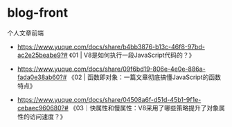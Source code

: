 # blog-front
个人文章前端



- https://www.yuque.com/docs/share/b4bb3876-b13c-46f8-97bd-ac2e25beabe9?# 《01 | V8是如何执行一段JavaScript代码的？》

- https://www.yuque.com/docs/share/09f6bd19-806e-4e0e-886a-fada0e38ab60?# 《02 | 函数即对象：一篇文章彻底搞懂JavaScript的函数特点》
- https://www.yuque.com/docs/share/04508a6f-d51d-45b1-9f1e-cebaec960680?# 《03｜快属性和慢属性：V8采用了哪些策略提升了对象属性的访问速度？》
